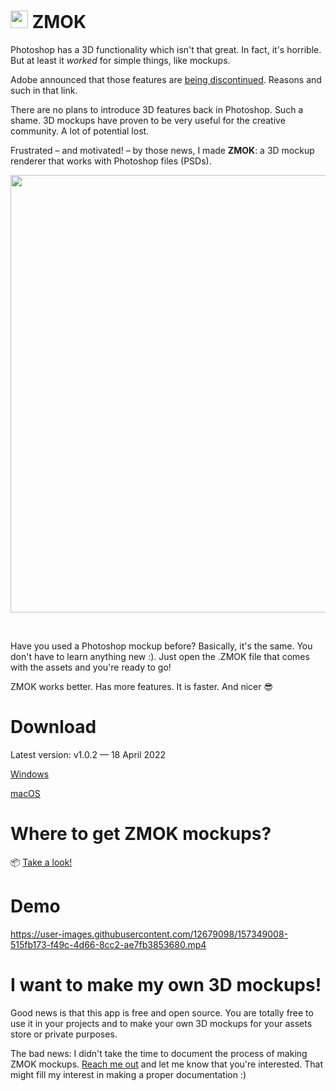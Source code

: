 # <img src="https://user-images.githubusercontent.com/12679098/157353311-300a63ba-8ee6-48b5-a411-0cde73263add.png" width="28" height="auto"> ZMOK



Photoshop has a 3D functionality which isn't that great. In fact, it's horrible. But at least it *worked* for simple things, like mockups.

Adobe announced that those features are [being discontinued](https://helpx.adobe.com/photoshop/kb/3d-faq.html#discontinued-photoshop-3d-features). Reasons and such in that link.

There are no plans to introduce 3D features back in Photoshop. Such a shame. 3D mockups have proven to be very useful for the creative community. A lot of potential lost.

Frustrated – and motivated! – by those news, I made **ZMOK**: a 3D mockup renderer that works with Photoshop files (PSDs).

<img src="https://user-images.githubusercontent.com/12679098/163662065-41114fc1-3e35-4224-811c-f0bab158622c.png" width="700" height="auto">

&nbsp;

Have you used a Photoshop mockup before? Basically, it's the same. You don't have to learn anything new :). Just open the .ZMOK file that comes with the assets and you're ready to go!

ZMOK works better. Has more features. It is faster. And nicer 😎

# Download

Latest version: v1.0.2 — 18 April 2022

[Windows](https://github.com/MARTYR-X-LTD/ZMOK/releases/download/v1.0.2/ZMOK_1.0.2_Windows_Setup.exe)

[macOS](https://github.com/MARTYR-X-LTD/ZMOK/releases/download/v1.0.2/ZMOK_1.0.2_macOS_Setup.dmg)

# Where to get ZMOK mockups?

📦 [Take a look!](https://martyr.shop/collections/all/3D)

# Demo

https://user-images.githubusercontent.com/12679098/157349008-515fb173-f49c-4d66-8cc2-ae7fb3853680.mp4

# I want to make my own 3D mockups!

Good news is that this app is free and open source. You are totally free to use it in your projects and to make your own 3D mockups for your assets store or private purposes.

The bad news: I didn't take the time to document the process of making ZMOK mockups. [Reach me out](https://martyr.shop/pages/contact) and let me know that you're interested. That might fill my interest in making a proper documentation :)
